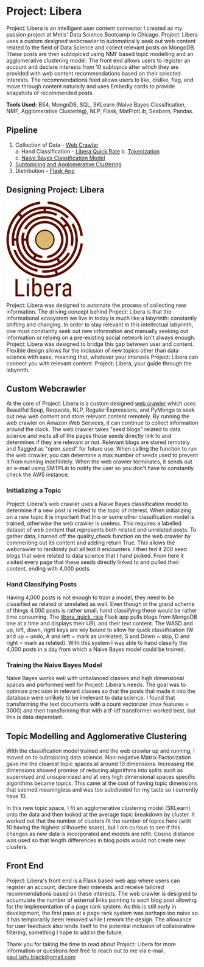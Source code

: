 # Project: Libera
Project: Libera is an intelligent user content connector I created as my passion project at Metis' Data Science Bootcamp in Chicago. Project: Libera uses a custom designed webcrawler to automatically seek out web content related to the field of Data Science and collect relevant posts on MongoDB. These posts are then subtopiced using NMF based topic modelling and an agglomerative clustering model. The front end allows users to register an account and declare interests from 10 subtopics after which they are provided with web content recommendations based on their selected interests. The recommendations feed allows users to like, dislike, flag, and move through content naturally and uses Embedly cards to provide snapshots of recommended posts.  
  
**Tools Used:** BS4, MongoDB, SQL, SKLearn (Naive Bayes Classification, NMF, Agglomerative Clustering), NLP, Flask, MatPlotLib, Seaborn, Pandas.
  
## Pipeline  
1. Collection of Data - [Web Crawler](https://github.com/paulfblack/project_libera/blob/master/libera_notebooks/Web_Crawler.ipynb)  
  a. Hand Classification - [Libera Quick Rate](https://github.com/paulfblack/project_libera/tree/master/libera_quick_rate/libera_quick_rate)
  b. [Tokenization](https://github.com/paulfblack/project_libera/blob/master/libera_notebooks/libera_tokenization.py)  
  c. [Naive Bayes Classification Model](https://github.com/paulfblack/project_libera/blob/master/libera_notebooks/naive_bayes.ipynb) 
2. [Subtopicing and Agglomerative Clustering](https://github.com/paulfblack/project_libera/blob/master/libera_notebooks/topic_modelling_agglomerative_clustering.ipynb) 
3. Distribution - [Flask App](https://github.com/paulfblack/project_libera/tree/master/libera)  
  
## Designing Project: Libera
<img src="https://github.com/paulfblack/project_libera/blob/master/Images/logo.png" alt="Libera Logo" align="middle" height=250px>  
  
Project: Libera was designed to automate the process of collecting new information. The driving concept behind Project: Libera is that the informational ecosystem we live in today is much like a labyrinth: constantly shifting and changing. In order to stay relevant in this intellectual labyrinth, one must constantly seek out new information and manually seeking out information or relying on a pre-existing social network isn't always enough. Project: Libera was designed to bridge this gap between user and content. Flexible design allows for the inclusion of new topics other than data science with ease, meaning that, whatever your interests Project: Libera can connect you with relevant content. Project: Libera, your guide through the labyrinth.  
  
## Custom Webcrawler  
At the core of Project: Libera is a custom designed [web crawler](https://github.com/paulfblack/project_libera/blob/master/libera_notebooks/Web_Crawler.ipynb) which uses Beautiful Soup, Requests, NLP, Regular Expressions, and PyMongo to seek out new web content and store relevant content remotely. By running the web crawler on Amazon Web Services, it can continue to collect information around the clock. The web crawler takes  "seed blogs" related to data science and visits all of the pages those seeds directly link to and determines if they are relevant or not. Relevant blogs are stored remotely and flagged as "open_seed" for future use. When calling the function to run the web crawler, you can determine a max number of seeds used to prevent it from running indefinitely. When the web crawler terminates, it sends out an e-mail using SMTPLib to notify the user so you don't have to constantly check the AWS instance.  
  
### Initializing a Topic  
Project: Libera's web crawler uses a Naive Bayes classification model to determine if a new post is related to the topic of interest. When initializing on a new topic it is important that this or some other classification model is trained, otherwise the web crawler is useless. This requires a labelled dataset of web content that represents both related and unrelated posts. To gather data, I turned off the quality_check function on the web crawler by commenting out its content and adding return True. This allows the webcrawler to randomly pull all text it encounters. I then fed it 200 seed blogs that were related to data science that I hand picked. From here it visited every page that these seeds directly linked to and pulled their content, ending with 4,000 posts.  
  
### Hand Classifying Posts  
Having 4,000 posts is not enough to train a model, they need to be classified as related or unrelated as well. Even though in the grand scheme of things 4,000 posts is rather small, hand classifying these would be rather time consuming. The [libera_quick_rate](https://github.com/paulfblack/project_libera/tree/master/libera_quick_rate/libera_quick_rate) Flask app pulls blogs from MongoDB one at a time and displays their URL and their text content. The WASD and up, left, down, right keys are key bound to allow for quick classification (W and up = undo, A and left = mark as unrelated, S and Down = skip, D and right = mark as related). With this system I was able to hand classify the 4,000 posts in a day from which a Naive Bayes model could be trained.  
  
### Training the Naive Bayes Model  
Naive Bayes works well with unbalanced classes and high dimensional spaces and performed well for Project: Libera's needs. The goal was to optimize precision in relevant classes so that the posts that made it into the database were unlikely to be irrelevant to data science. I found that transforming the text documents with a count vectorizer (max features = 3000) and then transforming that with a tf-idf transformer worked best, but this is data dependant.  
  
## Topic Modelling and Agglomerative Clustering  
With the classification model trained and the web crawler up and running, I moved on to subtopicing data science. Non-negative Matrix Factorization gave me the clearest topic spaces at around 10 dimensions. Increasing the dimensions showed promise of reducing algorithms into splits such as supervised and unsupervised and at very high dimensional spaces specific algorithms became topics. This came at the cost of having topic dimensions that seemed meaningless and was too subdivided for my taste so I currently have 10.  
  
In this new topic space, I fit an agglomerative clustering model (SKLearn) onto the data and then looked at the average topic breakdown by cluster. It worked out that the number of clusters fit the number of topics here (with 10 having the highest sillhouette score), but I am curious to see if this changes as new data is incorporated and models are refit. Cosine distance was used so that length differences in blog posts would not create new clusters.  
  
## Front End  
Project: Libera's front end is a Flask based web app where users can register an account, declare their interests and receive tailored recommendations based on these interests. The web crawler is designed to accumulate the number of external links pointing to each blog post allowing for the implementation of a page rank system. As this is still early in development, the first pass at a page rank system was perhaps too naive so it has temporarily been removed while I rework the design. The allowance for user feedback also lends itself to the potential inclusion of collaborative filtering, something I hope to add in the future.  
  
Thank you for taking the time to read about Project: Libera for more information or questions feel free to reach out to me via e-mail, paul.laifu.black@gmail.com
